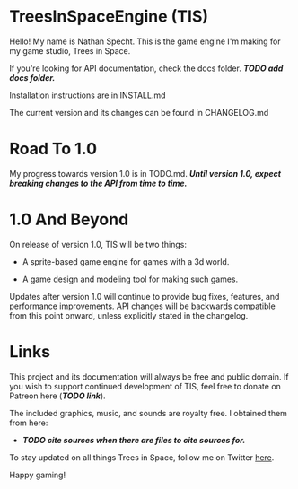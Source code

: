 # TreesInSpaceEngine (TIS)

Hello! 
My name is Nathan Specht. 
This is the game engine I'm making for my game studio, Trees in Space.

If you're looking for API documentation, check the docs folder. ***TODO add docs folder.***

Installation instructions are in INSTALL.md

The current version and its changes can be found in CHANGELOG.md

# Road To 1.0

My progress towards version 1.0 is in TODO.md. 
***Until version 1.0, expect breaking changes to the API from time to time.***

# 1.0 And Beyond

On release of version 1.0, TIS will be two things:

- A sprite-based game engine for games with a 3d world.

- A game design and modeling tool for making such games.

Updates after version 1.0 will continue to provide bug fixes, features, and performance improvements. 
API changes will be backwards compatible from this point onward, unless explicitly stated in the changelog.

# Links

This project and its documentation will always be free and public domain.
If you wish to support continued development of TIS, feel free to donate on Patreon here (***TODO link***).

The included graphics, music, and sounds are royalty free.
I obtained them from here:

- ***TODO cite sources when there are files to cite sources for.***

To stay updated on all things Trees in Space, follow me on Twitter [here](https://twitter.com/Trees_In_Space).

Happy gaming!

